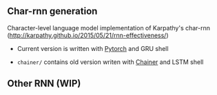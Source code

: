 ## Char-rnn generation

Character-level language model implementation of Karpathy's char-rnn (http://karpathy.github.io/2015/05/21/rnn-effectiveness/)

+ Current version is written with [Pytorch](http://pytorch.org/) and GRU shell

+ `chainer/` contains old version writen with [Chainer](https://chainer.org/) and LSTM shell


## Other RNN (WIP)
